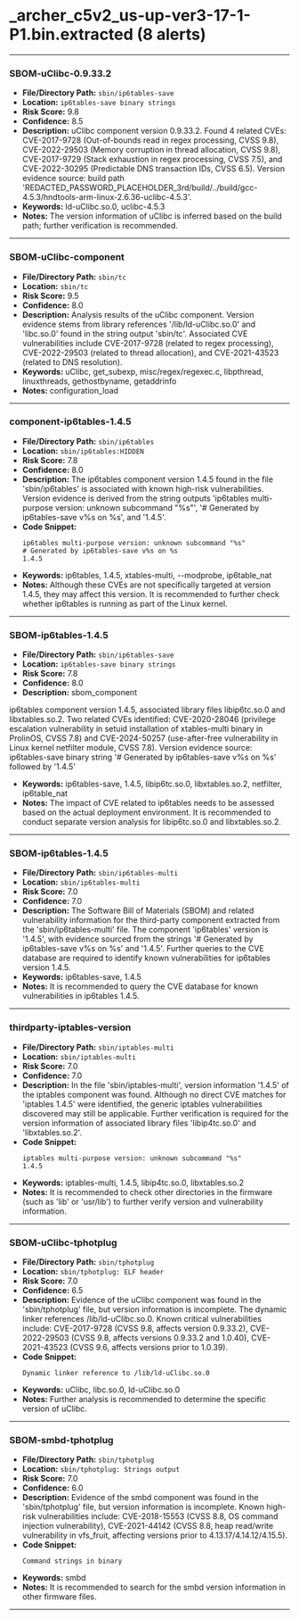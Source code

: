 # _archer_c5v2_us-up-ver3-17-1-P1.bin.extracted (8 alerts)

---

### SBOM-uClibc-0.9.33.2

- **File/Directory Path:** `sbin/ip6tables-save`
- **Location:** `ip6tables-save binary strings`
- **Risk Score:** 9.8
- **Confidence:** 8.5
- **Description:** uClibc component version 0.9.33.2. Found 4 related CVEs: CVE-2017-9728 (Out-of-bounds read in regex processing, CVSS 9.8), CVE-2022-29503 (Memory corruption in thread allocation, CVSS 9.8), CVE-2017-9729 (Stack exhaustion in regex processing, CVSS 7.5), and CVE-2022-30295 (Predictable DNS transaction IDs, CVSS 6.5). Version evidence source: build path 'REDACTED_PASSWORD_PLACEHOLDER_3rd/build/../build/gcc-4.5.3/hndtools-arm-linux-2.6.36-uclibc-4.5.3'.
- **Keywords:** ld-uClibc.so.0, uclibc-4.5.3
- **Notes:** The version information of uClibc is inferred based on the build path; further verification is recommended.

---
### SBOM-uClibc-component

- **File/Directory Path:** `sbin/tc`
- **Location:** `sbin/tc`
- **Risk Score:** 9.5
- **Confidence:** 8.0
- **Description:** Analysis results of the uClibc component. Version evidence stems from library references '/lib/ld-uClibc.so.0' and 'libc.so.0' found in the string output 'sbin/tc'. Associated CVE vulnerabilities include CVE-2017-9728 (related to regex processing), CVE-2022-29503 (related to thread allocation), and CVE-2021-43523 (related to DNS resolution).
- **Keywords:** uClibc, get_subexp, misc/regex/regexec.c, libpthread, linuxthreads, gethostbyname, getaddrinfo
- **Notes:** configuration_load

---
### component-ip6tables-1.4.5

- **File/Directory Path:** `sbin/ip6tables`
- **Location:** `sbin/ip6tables:HIDDEN`
- **Risk Score:** 7.8
- **Confidence:** 8.0
- **Description:** The ip6tables component version 1.4.5 found in the file 'sbin/ip6tables' is associated with known high-risk vulnerabilities. Version evidence is derived from the string outputs 'ip6tables multi-purpose version: unknown subcommand "%s"', '# Generated by ip6tables-save v%s on %s', and '1.4.5'.
- **Code Snippet:**
  ```
  ip6tables multi-purpose version: unknown subcommand "%s"
  # Generated by ip6tables-save v%s on %s
  1.4.5
  ```
- **Keywords:** ip6tables, 1.4.5, xtables-multi, --modprobe, ip6table_nat
- **Notes:** Although these CVEs are not specifically targeted at version 1.4.5, they may affect this version. It is recommended to further check whether ip6tables is running as part of the Linux kernel.

---
### SBOM-ip6tables-1.4.5

- **File/Directory Path:** `sbin/ip6tables-save`
- **Location:** `ip6tables-save binary strings`
- **Risk Score:** 7.8
- **Confidence:** 8.0
- **Description:** sbom_component  

ip6tables component version 1.4.5, associated library files libip6tc.so.0 and libxtables.so.2. Two related CVEs identified: CVE-2020-28046 (privilege escalation vulnerability in setuid installation of xtables-multi binary in ProlinOS, CVSS 7.8) and CVE-2024-50257 (use-after-free vulnerability in Linux kernel netfilter module, CVSS 7.8). Version evidence source: ip6tables-save binary string '# Generated by ip6tables-save v%s on %s' followed by '1.4.5'
- **Keywords:** ip6tables-save, 1.4.5, libip6tc.so.0, libxtables.so.2, netfilter, ip6table_nat
- **Notes:** The impact of CVE related to ip6tables needs to be assessed based on the actual deployment environment. It is recommended to conduct separate version analysis for libip6tc.so.0 and libxtables.so.2.

---
### SBOM-ip6tables-1.4.5

- **File/Directory Path:** `sbin/ip6tables-multi`
- **Location:** `sbin/ip6tables-multi`
- **Risk Score:** 7.0
- **Confidence:** 7.0
- **Description:** The Software Bill of Materials (SBOM) and related vulnerability information for the third-party component extracted from the 'sbin/ip6tables-multi' file. The component 'ip6tables' version is '1.4.5', with evidence sourced from the strings '# Generated by ip6tables-save v%s on %s' and '1.4.5'. Further queries to the CVE database are required to identify known vulnerabilities for ip6tables version 1.4.5.
- **Keywords:** ip6tables-save, 1.4.5
- **Notes:** It is recommended to query the CVE database for known vulnerabilities in ip6tables 1.4.5.

---
### thirdparty-iptables-version

- **File/Directory Path:** `sbin/iptables-multi`
- **Location:** `sbin/iptables-multi`
- **Risk Score:** 7.0
- **Confidence:** 7.0
- **Description:** In the file 'sbin/iptables-multi', version information '1.4.5' of the iptables component was found. Although no direct CVE matches for 'iptables 1.4.5' were identified, the generic iptables vulnerabilities discovered may still be applicable. Further verification is required for the version information of associated library files 'libip4tc.so.0' and 'libxtables.so.2'.
- **Code Snippet:**
  ```
  iptables multi-purpose version: unknown subcommand "%s"
  1.4.5
  ```
- **Keywords:** iptables-multi, 1.4.5, libip4tc.so.0, libxtables.so.2
- **Notes:** It is recommended to check other directories in the firmware (such as 'lib' or 'usr/lib') to further verify version and vulnerability information.

---
### SBOM-uClibc-tphotplug

- **File/Directory Path:** `sbin/tphotplug`
- **Location:** `sbin/tphotplug: ELF header`
- **Risk Score:** 7.0
- **Confidence:** 6.5
- **Description:** Evidence of the uClibc component was found in the 'sbin/tphotplug' file, but version information is incomplete. The dynamic linker references /lib/ld-uClibc.so.0. Known critical vulnerabilities include: CVE-2017-9728 (CVSS 9.8, affects version 0.9.33.2), CVE-2022-29503 (CVSS 9.8, affects versions 0.9.33.2 and 1.0.40), CVE-2021-43523 (CVSS 9.6, affects versions prior to 1.0.39).
- **Code Snippet:**
  ```
  Dynamic linker reference to /lib/ld-uClibc.so.0
  ```
- **Keywords:** uClibc, libc.so.0, ld-uClibc.so.0
- **Notes:** Further analysis is recommended to determine the specific version of uClibc.

---
### SBOM-smbd-tphotplug

- **File/Directory Path:** `sbin/tphotplug`
- **Location:** `sbin/tphotplug: Strings output`
- **Risk Score:** 7.0
- **Confidence:** 6.0
- **Description:** Evidence of the smbd component was found in the 'sbin/tphotplug' file, but version information is incomplete. Known high-risk vulnerabilities include: CVE-2018-15553 (CVSS 8.8, OS command injection vulnerability), CVE-2021-44142 (CVSS 8.8, heap read/write vulnerability in vfs_fruit, affecting versions prior to 4.13.17/4.14.12/4.15.5).
- **Code Snippet:**
  ```
  Command strings in binary
  ```
- **Keywords:** smbd
- **Notes:** It is recommended to search for the smbd version information in other firmware files.

---
